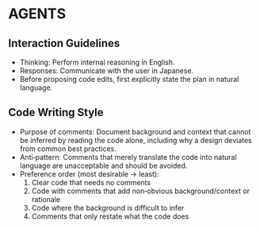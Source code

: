 # AGENTS

## Interaction Guidelines

- Thinking: Perform internal reasoning in English.
- Responses: Communicate with the user in Japanese.
- Before proposing code edits, first explicitly state the plan in natural language.

## Code Writing Style

- Purpose of comments: Document background and context that cannot be inferred by reading the code alone, including why a design deviates from common best practices.
- Anti‑pattern: Comments that merely translate the code into natural language are unacceptable and should be avoided.
- Preference order (most desirable → least):
  1. Clear code that needs no comments
  2. Code with comments that add non‑obvious background/context or rationale
  3. Code where the background is difficult to infer
  4. Comments that only restate what the code does
